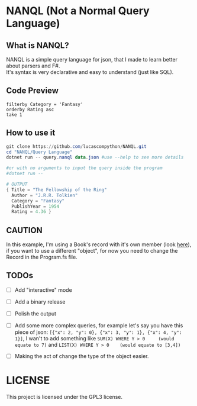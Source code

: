 # NANQL (Not a Normal Query Language)


## What is NANQL?

NANQL is a simple query language for json, that I made to learn better about parsers and F#. <br />
It's syntax is very declarative and easy to understand (just like SQL).

## Code Preview

```NANQL
filterby Category = 'Fantasy'
orderby Rating asc
take 1
```

## How to use it

```powershell
git clone https://github.com/lucascompython/NANQL.git
cd "NANQL/Query Language"
dotnet run -- query.nanql data.json #use --help to see more details

#or with no arguments to input the query inside the program
#dotnet run --

# OUTPUT
{ Title = "The Fellowship of the Ring"
  Author = "J.R.R. Tolkien"
  Category = "Fantasy"
  PublishYear = 1954
  Rating = 4.36 }
```



## CAUTION

In this example, I'm using a Book's record with it's own member (look [here](Query%20Language/Program.fs#L7)), if you want to use a different "object", for now you need to change the Record in the Program.fs file.


## TODOs

- [ ] Add "interactive" mode
- [ ] Add a binary release
- [ ] Polish the output
- [ ] Add some more complex queries, for example let's say you have this piece of json: `[{"x": 2, "y": 0}, {"x": 3, "y": 1}, {"x": 4, "y": 1}]`, I wan't to add something like `SUM(X) WHERE Y > 0     (would equate to 7)` and `LIST(X) WHERE Y > 0    (would equate to [3,4])`
- [ ] Making the act of change the type of the object easier.


# LICENSE

This project is licensed under the GPL3 license.